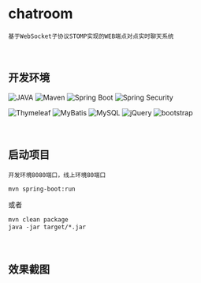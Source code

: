 # chatroom
    基于WebSocket子协议STOMP实现的WEB端点对点实时聊天系统

<br>

## 开发环境
![JAVA](https://img.shields.io/badge/Java-1.8-green.svg) 
![Maven](https://img.shields.io/badge/Maven-3.5-orange.svg)
![Spring Boot](https://img.shields.io/badge/Spring.Boot-2.1.1-green.svg)
![Spring Security](https://img.shields.io/badge/Spring.Security-5.1-green.svg)

![Thymeleaf](https://img.shields.io/badge/Thymeleaf-3-yellow.svg)
![MyBatis](https://img.shields.io/badge/MyBatis-3+-color.svg)
![MySQL](https://img.shields.io/badge/MySQL-5.7-blue.svg)
![jQuery](https://img.shields.io/badge/jQuery-3.3.1-brown.svg)
![bootstrap](https://img.shields.io/badge/Bootstrap-4.1.3-purple.svg)

<br>

## 启动项目
    开发环境8080端口，线上环境80端口

```xml
mvn spring-boot:run 
```
 或者
```xml
mvn clean package
java -jar target/*.jar
```

<br>

## 效果截图




